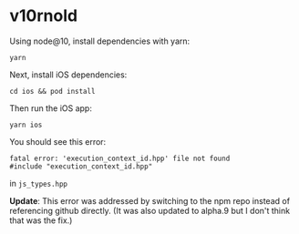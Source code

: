 # v10rnold

Using node@10, install dependencies with yarn:
```
yarn
```

Next, install iOS dependencies:

```
cd ios && pod install
```

Then run the iOS app:

```
yarn ios
```

You should see this error:

```
fatal error: 'execution_context_id.hpp' file not found
#include "execution_context_id.hpp"
```
in `js_types.hpp`

**Update**: This error was addressed by switching to the npm repo instead of referencing github directly. (It was also updated to alpha.9 but I don't think that was the fix.)